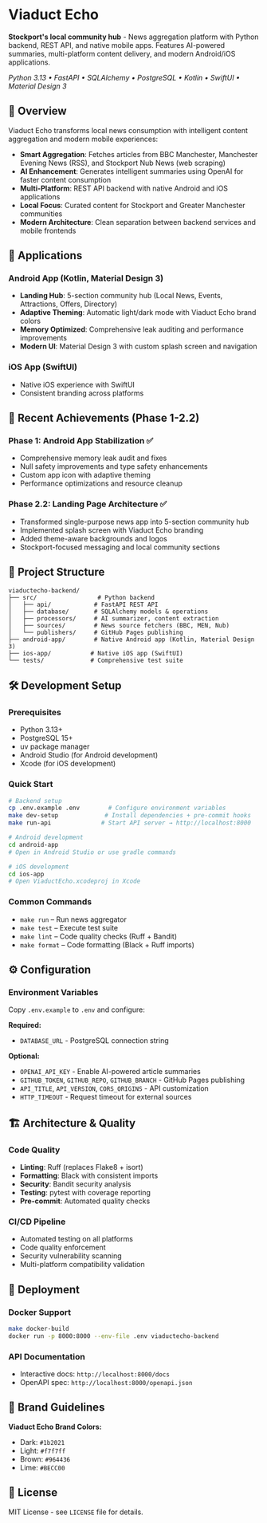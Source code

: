 # Viaduct Echo

**Stockport's local community hub** - News aggregation platform with Python backend, REST API, and native mobile apps. Features AI-powered summaries, multi-platform content delivery, and modern Android/iOS applications.

*Python 3.13 • FastAPI • SQLAlchemy • PostgreSQL • Kotlin • SwiftUI • Material Design 3*

## 🎯 Overview

Viaduct Echo transforms local news consumption with intelligent content aggregation and modern mobile experiences:

- **Smart Aggregation**: Fetches articles from BBC Manchester, Manchester Evening News (RSS), and Stockport Nub News (web scraping)
- **AI Enhancement**: Generates intelligent summaries using OpenAI for faster content consumption
- **Multi-Platform**: REST API backend with native Android and iOS applications
- **Local Focus**: Curated content for Stockport and Greater Manchester communities
- **Modern Architecture**: Clean separation between backend services and mobile frontends

## 📱 Applications

### Android App (Kotlin, Material Design 3)
- **Landing Hub**: 5-section community hub (Local News, Events, Attractions, Offers, Directory)
- **Adaptive Theming**: Automatic light/dark mode with Viaduct Echo brand colors
- **Memory Optimized**: Comprehensive leak auditing and performance improvements
- **Modern UI**: Material Design 3 with custom splash screen and navigation

### iOS App (SwiftUI)
- Native iOS experience with SwiftUI
- Consistent branding across platforms

## 🚀 Recent Achievements (Phase 1-2.2)

### Phase 1: Android App Stabilization ✅
- Comprehensive memory leak audit and fixes
- Null safety improvements and type safety enhancements
- Custom app icon with adaptive theming
- Performance optimizations and resource cleanup

### Phase 2.2: Landing Page Architecture ✅
- Transformed single-purpose news app into 5-section community hub
- Implemented splash screen with Viaduct Echo branding
- Added theme-aware backgrounds and logos
- Stockport-focused messaging and local community sections

## 📁 Project Structure
```
viaductecho-backend/
├── src/                 # Python backend
│   ├── api/            # FastAPI REST API
│   ├── database/       # SQLAlchemy models & operations
│   ├── processors/     # AI summarizer, content extraction
│   ├── sources/        # News source fetchers (BBC, MEN, Nub)
│   └── publishers/     # GitHub Pages publishing
├── android-app/        # Native Android app (Kotlin, Material Design 3)
├── ios-app/           # Native iOS app (SwiftUI)
└── tests/             # Comprehensive test suite
```

## 🛠️ Development Setup

### Prerequisites
- Python 3.13+
- PostgreSQL 15+
- uv package manager
- Android Studio (for Android development)
- Xcode (for iOS development)

### Quick Start
```bash
# Backend setup
cp .env.example .env        # Configure environment variables
make dev-setup             # Install dependencies + pre-commit hooks
make run-api              # Start API server → http://localhost:8000

# Android development
cd android-app
# Open in Android Studio or use gradle commands

# iOS development
cd ios-app
# Open ViaductEcho.xcodeproj in Xcode
```

### Common Commands
- `make run` – Run news aggregator
- `make test` – Execute test suite
- `make lint` – Code quality checks (Ruff + Bandit)
- `make format` – Code formatting (Black + Ruff imports)

## ⚙️ Configuration

### Environment Variables
Copy `.env.example` to `.env` and configure:

**Required:**
- `DATABASE_URL` - PostgreSQL connection string

**Optional:**
- `OPENAI_API_KEY` - Enable AI-powered article summaries
- `GITHUB_TOKEN`, `GITHUB_REPO`, `GITHUB_BRANCH` - GitHub Pages publishing
- `API_TITLE`, `API_VERSION`, `CORS_ORIGINS` - API customization
- `HTTP_TIMEOUT` - Request timeout for external sources

## 🏗️ Architecture & Quality

### Code Quality
- **Linting**: Ruff (replaces Flake8 + isort)
- **Formatting**: Black with consistent imports
- **Security**: Bandit security analysis
- **Testing**: pytest with coverage reporting
- **Pre-commit**: Automated quality checks

### CI/CD Pipeline
- Automated testing on all platforms
- Code quality enforcement
- Security vulnerability scanning
- Multi-platform compatibility validation

## 🚀 Deployment

### Docker Support
```bash
make docker-build
docker run -p 8000:8000 --env-file .env viaductecho-backend
```

### API Documentation
- Interactive docs: `http://localhost:8000/docs`
- OpenAPI spec: `http://localhost:8000/openapi.json`

## 🎨 Brand Guidelines

**Viaduct Echo Brand Colors:**
- Dark: `#1b2021`
- Light: `#f7f7ff`
- Brown: `#964436`
- Lime: `#BECC00`

## 📄 License

MIT License - see `LICENSE` file for details.
